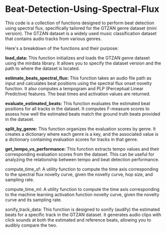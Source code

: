 # Beat-Detection-Using-Spectral-Flux
This code is a collection of functions designed to perform beat detection using spectral flux, specifically tailored for the GTZAN genre dataset (mini version). The GTZAN dataset is a widely used music classification dataset that contains audio tracks from various genres.

Here's a breakdown of the functions and their purpose:

****load_data**:** This function initializes and loads the GTZAN genre dataset using the mirdata library. It allows you to specify the dataset version and the path to where the dataset is located.

**estimate_beats_spectral_flux:** This function takes an audio file path as input and calculates beat positions using the spectral flux onset novelty function. It also computes a tempogram and PLP (Perceptual Linear Predictive) features. The beat times and activation values are returned.

**evaluate_estimated_beats:** This function evaluates the estimated beat positions for all tracks in the dataset. It computes F-measure scores to assess how well the estimated beats match the ground truth beats provided in the dataset.

**split_by_genre:** This function organizes the evaluation scores by genre. It creates a dictionary where each genre is a key, and the associated value is a dictionary containing evaluation scores for tracks in that genre.

**get_tempo_vs_performance:** This function extracts tempo values and their corresponding evaluation scores from the dataset. This can be useful for analyzing the relationship between tempo and beat detection performance.

compute_time_sf: A utility function to compute the time axis corresponding to the spectral flux novelty curve, given the novelty curve, hop size, and sampling rate.

compute_time_ml: A utility function to compute the time axis corresponding to the machine learning activation function novelty curve, given the novelty curve and its sampling rate.

sonify_track_data: This function is designed to sonify (audify) the estimated beats for a specific track in the GTZAN dataset. It generates audio clips with click sounds at both the estimated and reference beats, allowing you to audibly compare the two.
